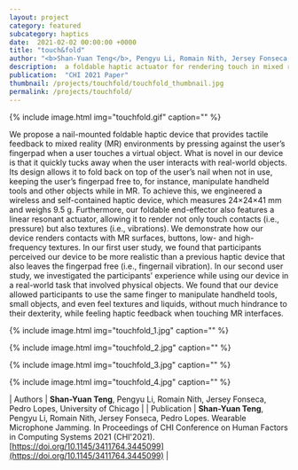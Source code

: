 ```yaml
---
layout: project
category: featured
subcategory: haptics
date:  2021-02-02 00:00:00 +0000
title: "touch&fold"
author: "<b>Shan-Yuan Teng</b>, Pengyu Li, Romain Nith, Jersey Fonseca, Pedro Lopes"
description:  a foldable haptic actuator for rendering touch in mixed reality.
publication:  "CHI 2021 Paper"
thumbnail: /projects/touchfold/touchfold_thumbnail.jpg
permalink: /projects/touchfold/
---
```


{% include image.html
           img="touchfold.gif"
           caption="" %}

We propose a nail-mounted foldable haptic device that provides tactile feedback to mixed reality (MR) environments by pressing against the user’s fingerpad when a user touches a virtual object. What is novel in our device is that it quickly tucks away when the user interacts with real-world objects. Its design allows it to fold back on top of the user’s nail when not in use, keeping the user’s fingerpad free to, for instance, manipulate handheld tools and other objects while in MR. To achieve this, we engineered a wireless and self-contained haptic device, which measures 24×24×41 mm and weighs 9.5 g. Furthermore, our foldable end-effector also features a linear resonant actuator, allowing it to render not only touch contacts (i.e., pressure) but also textures (i.e., vibrations). We demonstrate how our device renders contacts with MR surfaces, buttons, low- and high-frequency textures. In our first user study, we found that participants perceived our device to be more realistic than a previous haptic device that also leaves the fingerpad free (i.e., fingernail vibration). In our second user study, we investigated the participants’ experience while using our device in a real-world task that involved physical objects. We found that our device allowed participants to use the same finger to manipulate handheld tools, small objects, and even feel textures and liquids, without much hindrance to their dexterity, while feeling haptic feedback when touching MR interfaces.

{% include image.html
           img="touchfold_1.jpg"
           caption="" %}
           
{% include image.html
           img="touchfold_2.jpg"
           caption="" %}
           
{% include image.html
           img="touchfold_3.jpg"
           caption="" %}

{% include image.html
           img="touchfold_4.jpg"
           caption="" %}
           
| Authors | <b>Shan-Yuan Teng</b>, Pengyu Li, Romain Nith, Jersey Fonseca, Pedro Lopes, University of Chicago |
| Publication | <b>Shan-Yuan Teng</b>, Pengyu Li, Romain Nith, Jersey Fonseca, Pedro Lopes. Wearable Microphone Jamming. In Proceedings of CHI Conference on Human Factors in Computing Systems 2021 (CHI'2021). [https://doi.org/10.1145/3411764.3445099](https://doi.org/10.1145/3411764.3445099) |